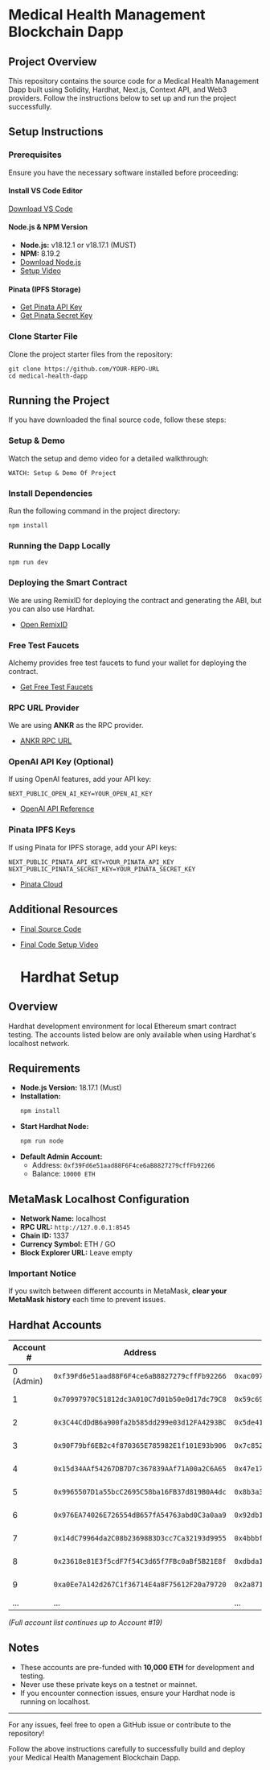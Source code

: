 # Medical Health Management Blockchain Dapp

## Project Overview

This repository contains the source code for a Medical Health Management Dapp built using Solidity, Hardhat, Next.js, Context API, and Web3 providers. Follow the instructions below to set up and run the project successfully.

## Setup Instructions

### Prerequisites
Ensure you have the necessary software installed before proceeding:

#### Install VS Code Editor
[Download VS Code](https://code.visualstudio.com/download)

#### Node.js & NPM Version
- **Node.js:** v18.12.1 or v18.17.1 (MUST)
- **NPM:** 8.19.2
- [Download Node.js](https://nodejs.org/en/download)
- [Setup Video](https://youtu.be/)

#### Pinata (IPFS Storage)
- [Get Pinata API Key](https://pinata.cloud)
- [Get Pinata Secret Key](https://pinata.cloud)

### Clone Starter File
Clone the project starter files from the repository:
```
git clone https://github.com/YOUR-REPO-URL
cd medical-health-dapp
```

## Running the Project

If you have downloaded the final source code, follow these steps:

### Setup & Demo
Watch the setup and demo video for a detailed walkthrough:
```
WATCH: Setup & Demo Of Project
```

### Install Dependencies
Run the following command in the project directory:
```
npm install
```

### Running the Dapp Locally
```
npm run dev
```

### Deploying the Smart Contract
We are using RemixID for deploying the contract and generating the ABI, but you can also use Hardhat.
- [Open RemixID](https://remix-project.org)

### Free Test Faucets
Alchemy provides free test faucets to fund your wallet for deploying the contract.
- [Get Free Test Faucets](https://www.theblockchaincoders.com/resource)

### RPC URL Provider
We are using **ANKR** as the RPC provider.
- [ANKR RPC URL](https://www.ankr.com/rpc/)

### OpenAI API Key (Optional)
If using OpenAI features, add your API key:
```
NEXT_PUBLIC_OPEN_AI_KEY=YOUR_OPEN_AI_KEY
```
- [OpenAI API Reference](https://platform.openai.com/docs/api-reference/introduction)

### Pinata IPFS Keys
If using Pinata for IPFS storage, add your API keys:
```
NEXT_PUBLIC_PINATA_API_KEY=YOUR_PINATA_API_KEY
NEXT_PUBLIC_PINATA_SECRET_KEY=YOUR_PINATA_SECRET_KEY
```
- [Pinata Cloud](https://www.pinata.cloud/)

## Additional Resources
- [Final Source Code](#)
- [Final Code Setup Video](#)

  # Hardhat Setup

## Overview

Hardhat development environment for local Ethereum smart contract testing. The accounts listed below are only available when using Hardhat's localhost network.

## Requirements

- **Node.js Version:** 18.17.1 (Must)
- **Installation:**
  ```sh
  npm install
  ```
- **Start Hardhat Node:**
  ```sh
  npm run node
  ```
- **Default Admin Account:**
  - Address: `0xf39Fd6e51aad88F6F4ce6aB8827279cffFb92266`
  - Balance: `10000 ETH`

## MetaMask Localhost Configuration

- **Network Name:** localhost
- **RPC URL:** `http://127.0.0.1:8545`
- **Chain ID:** 1337
- **Currency Symbol:** ETH / GO
- **Block Explorer URL:** Leave empty

### Important Notice

If you switch between different accounts in MetaMask, **clear your MetaMask history** each time to prevent issues.

## Hardhat Accounts

| Account # | Address | Private Key | Balance |
|-----------|------------------------------------------------------|------------------------------------------------------------------|----------|
| 0 (Admin) | `0xf39Fd6e51aad88F6F4ce6aB8827279cffFb92266` | `0xac0974bec39a17e36ba4a6b4d238ff944bacb478cbed5efcae784d7bf4f2ff80` | 10000 ETH |
| 1 | `0x70997970C51812dc3A010C7d01b50e0d17dc79C8` | `0x59c6995e998f97a5a0044966f0945389dc9e86dae88c7a8412f4603b6b78690d` | 10000 ETH |
| 2 | `0x3C44CdDdB6a900fa2b585dd299e03d12FA4293BC` | `0x5de4111afa1a4b94908f83103eb1f1706367c2e68ca870fc3fb9a804cdab365a` | 10000 ETH |
| 3 | `0x90F79bf6EB2c4f870365E785982E1f101E93b906` | `0x7c852118294e51e653712a81e05800f419141751be58f605c371e15141b007a6` | 10000 ETH |
| 4 | `0x15d34AAf54267DB7D7c367839AAf71A00a2C6A65` | `0x47e179ec197488593b187f80a00eb0da91f1b9d0b13f8733639f19c30a34926a` | 10000 ETH |
| 5 | `0x9965507D1a55bcC2695C58ba16FB37d819B0A4dc` | `0x8b3a350cf5c34c9194ca85829a2df0ec3153be0318b5e2d3348e872092edffba` | 10000 ETH |
| 6 | `0x976EA74026E726554dB657fA54763abd0C3a0aa9` | `0x92db14e403b83dfe3df233f83dfa3a0d7096f21ca9b0d6d6b8d88b2b4ec1564e` | 10000 ETH |
| 7 | `0x14dC79964da2C08b23698B3D3cc7Ca32193d9955` | `0x4bbbf85ce3377467afe5d46f804f221813b2bb87f24d81f60f1fcdbf7cbf4356` | 10000 ETH |
| 8 | `0x23618e81E3f5cdF7f54C3d65f7FBc0aBf5B21E8f` | `0xdbda1821b80551c9d65939329250298aa3472ba22feea921c0cf5d620ea67b97` | 10000 ETH |
| 9 | `0xa0Ee7A142d267C1f36714E4a8F75612F20a79720` | `0x2a871d0798f97d79848a013d4936a73bf4cc922c825d33c1cf7073dff6d409c6` | 10000 ETH |
| ... | ... | ... | ... |

_(Full account list continues up to Account #19)_

## Notes

- These accounts are pre-funded with **10,000 ETH** for development and testing.
- Never use these private keys on a testnet or mainnet.
- If you encounter connection issues, ensure your Hardhat node is running on localhost.

---

For any issues, feel free to open a GitHub issue or contribute to the repository!

Follow the above instructions carefully to successfully build and deploy your Medical Health Management Blockchain Dapp.

